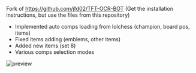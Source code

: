 Fork of https://github.com/jfd02/TFT-OCR-BOT (Get the installation instructions, but use the files from this repository)


- Implemented auto comps loading from lolchess (champion, board pos, items)
- Fixed items adding (emblems, other items)
- Added new items (set 8)
- Various comps selection modes

![preview](https://user-images.githubusercontent.com/67195196/206607219-ce2f6397-ff3b-4543-87e8-17f8ab61325b.png)
